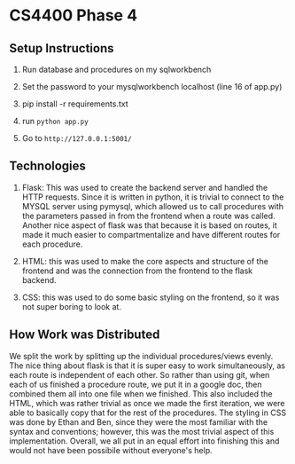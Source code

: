 # CS4400 Phase 4

## Setup Instructions

1. Run database and procedures on my sqlworkbench

2. Set the password to your mysqlworkbench localhost (line 16 of app.py)

2. pip install -r requirements.txt

3. run `python app.py`

4. Go to `http://127.0.0.1:5001/`

## Technologies

1. Flask: This was used to create the backend server and handled the HTTP requests. Since it is written in python, it is trivial to connect to the MYSQL server using pymysql, which allowed us to call procedures with the parameters passed in from the frontend when a route was called. Another nice aspect of flask was that because it is based on routes, it made it much easier to compartmentalize and have different routes for each procedure.

2. HTML: this was used to make the core aspects and structure of the frontend and was the connection from the frontend to the flask backend.

3. CSS: this was used to do some basic styling on the frontend, so it was not super boring to look at.

## How Work was Distributed

We split the work by splitting up the individual procedures/views evenly. The nice thing about flask is that it is super easy to work simultaneously, as each route is independent of each other. So rather than using git, when each of us finished a procedure route, we put it in a google doc, then combined them all into one file when we finished. This also included the HTML, which was rather trivial as once we made the first iteration, we were able to basically copy that for the rest of the procedures. The styling in CSS was done by Ethan and Ben, since they were the most familiar with the syntax and conventions; however, this was the most trivial aspect of this implementation. Overall, we all put in an equal effort into finishing this and would not have been possibile without everyone's help.

